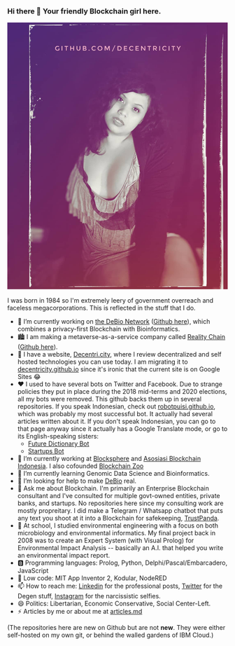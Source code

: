 ### Hi there 👋 Your friendly Blockchain girl here.

![me](IMG_20210124_233405_109-01.png)
 
<!--
**Decentricity/Decentricity** is a ✨ _special_ ✨ repository because its `README.md` (this file) appears on your GitHub profile.
-->
I was born in 1984 so I'm extremely leery of government overreach and faceless megacorporations. This is reflected in the stuff that I do.

- 🔭 I’m currently working on [the DeBio Network](http://degenics.com) ([Github here](http://github.com/debionetwork)), which combines a privacy-first Blockchain with Bioinformatics.
- 🏙 I am making a metaverse-as-a-service company called [Reality Chain](https://2dver.se)  ([Github here](http://github.com/2dcity)).
- 🐼 I have a website, [Decentri.city](http://decentri.city), where I review decentralized and self hosted technologies you can use today. I am migrating it to [decentricity.github.io](http://decentricity.github.io) since it's ironic that the current site is on Google Sites 😂
- ❤️ I used to have several bots on Twitter and Facebook. Due to strange policies they put in place during the 2018 mid-terms and 2020 elections, all my bots were removed. This github backs them up in several repositories. If you speak Indonesian, check out [robotpuisi.github.io](http://robotpuisi.github.io), which was probably my most successful bot. It actually had several articles written about it. If you don't speak Indonesian, you can go to that page anyway since it actually has a Google Translate mode, or go to its English-speaking sisters: 
    * [Future Dictionary Bot](http://robotpuisi.github.io/dict/index.html) 
    * [Startups Bot](http://robotpuisi.github.io/startups/index.html)
- 🌱 I’m currently working at [Blocksphere](http://blocksphere.id) and [Asosiasi Blockchain Indonesia](http://asosiasiblockchain.co.id). I also cofounded [Blockchain Zoo](http://blockchainzoo.com)
- 👯 I’m currently learning Genomic Data Science and Bioinformatics.
- 🤔 I’m looking for help to make [DeBio](http://degenics.com) real.
- 💬 Ask me about Blockchain. I'm primarily an Enterprise Blockchain consultant and I've consulted for multiple govt-owned entities, private banks, and startups. No repositories here since my consulting work are mostly propreitary. I did make a Telegram / Whatsapp chatbot that puts any text you shoot at it into a Blockchain for safekeeping, [TrustPanda](http://github.com/Decentricity/TrustPanda).
- 🏫 At school, I studied environmental engineering with a focus on both microbiology and environmental informatics. My final project back in 2008 was to create an Expert System (with Visual Prolog) for Environmental Impact Analysis -- basically an A.I. that helped you write an environmental impact report.
- 🅱️ Programming languages: Prolog, Python, Delphi/Pascal/Embarcadero, JavaScript
- 🌱 Low code: MIT App Inventor 2, Kodular, NodeRED
- 📫 How to reach me: [Linkedin](http://linkedin.com/in/wpandu) for the professional posts, [Twitter](https://twitter.com/decentricity) for the Degen stuff, [Instagram](http://instagram.com/decentricity) for the narcissistic selfies.
- 😄 Politics: Libertarian, Economic Conservative, Social Center-Left.
- ⚡ Articles by me or about me at [articles.md](articles.md)

(The repositories here are new on Github but are not **new**. They were either self-hosted on my own git, or behind the walled gardens of IBM Cloud.)
